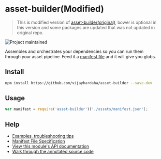 asset-builder(Modified)
=============

> This is modified version of [asset-builder(original)](https://github.com/austinpray/asset-builder), bower is optional in this version and some packages are updated that was not updated in original repo.

![Project maintained](https://img.shields.io/badge/project-maintained-green.svg)

Assembles and orchestrates your dependencies so you can run them through your asset pipeline. Feed it a [manifest file](help/spec.md) and it will give you globs.

## Install

```bash
npm install https://github.com/vijayhardaha/asset-builder --save-dev
```

## Usage

```javascript
var manifest = require('asset-builder')('./assets/manifest.json');
```

## Help

- [Examples, troubleshooting tips](help/)
- [Manifest File Specification](help/spec.md)
- [View this module's API documentation](http://use-asset-builder.austinpray.com/api/)
- [Walk through the annotated source code](http://use-asset-builder.austinpray.com/docco/)
